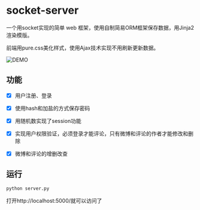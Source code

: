 # socket-server
一个用socket实现的简单 web 框架，使用自制简易ORM框架保存数据，用Jinja2渲染模版。

前端用pure.css美化样式，使用Ajax技术实现不用刷新更新数据。

![DEMO](D:\GitHub\socket-server\demo.gif)

## 功能
- [x] 用户注册、登录

- [x] 使用hash和加盐的方式保存密码

- [x] 用随机数实现了session功能

- [x] 实现用户权限验证，必须登录才能评论，只有微博和评论的作者才能修改和删除

- [x] 微博和评论的增删改查

  

## 运行

```bash
python server.py
```

打开http://localhost:5000/就可以访问了

